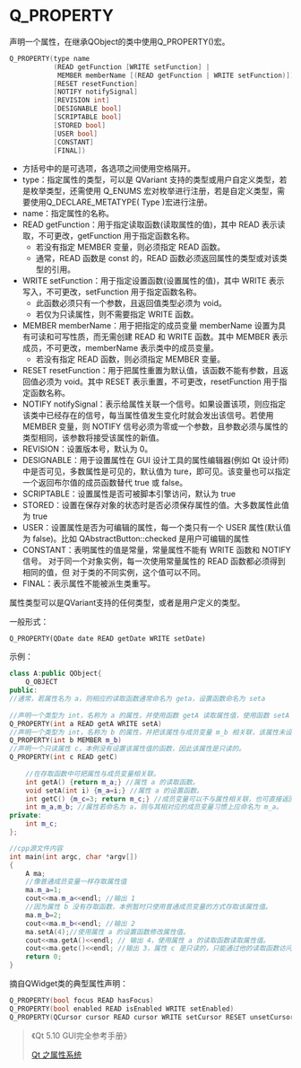 # Q_PROPERTY

声明一个属性，在继承QObject的类中使用Q_PROPERTY()宏。

```c++
Q_PROPERTY(type name
           (READ getFunction [WRITE setFunction] |
            MEMBER memberName [(READ getFunction | WRITE setFunction)])
           [RESET resetFunction]
           [NOTIFY notifySignal]
           [REVISION int]
           [DESIGNABLE bool]
           [SCRIPTABLE bool]
           [STORED bool]
           [USER bool]
           [CONSTANT]
           [FINAL])
```

+ 方括号中的是可选项，各选项之间使用空格隔开。
+ type：指定属性的类型，可以是 QVariant 支持的类型或用户自定义类型，若是枚举类型，还需使用 Q_ENUMS 宏对枚举进行注册，若是自定义类型，需要使用Q_DECLARE_METATYPE( Type )宏进行注册。
+ name：指定属性的名称。
+ READ getFunction：用于指定读取函数(读取属性的值)，其中 READ 表示读取，不可更改，getFunction
  用于指定函数名称。
  + 若没有指定 MEMBER 变量，则必须指定 READ 函数。
  + 通常，READ 函数是 const 的，READ 函数必须返回属性的类型或对该类型的引用。
+ WRITE setFunction：用于指定设置函数(设置属性的值)，其中 WRITE 表示写入，不可更改，setFunction
  用于指定函数名称。
  + 此函数必须只有一个参数，且返回值类型必须为 void。
  + 若仅为只读属性，则不需要指定 WRITE 函数。
+ MEMBER memberName：用于把指定的成员变量 memberName 设置为具有可读和可写性质，而无需创建
  READ 和 WRITE 函数。其中 MEMBER 表示成员，不可更改，memberName 表示类中的成员变量。
  + 若没有指定 READ 函数，则必须指定 MEMBER 变量。
+ RESET resetFunction：用于把属性重置为默认值，该函数不能有参数，且返回值必须为 void。其中 RESET 表示重置，不可更改，resetFunction 用于指定函数名称。
+ NOTIFY notifySignal：表示给属性关联一个信号。如果设置该项，则应指定该类中已经存在的信号，每当属性值发生变化时就会发出该信号。若使用 MEMBER 变量，则 NOTIFY 信号必须为零或一个参数，且参数必须与属性的类型相同，该参数将接受该属性的新值。
+ REVISION：设置版本号，默认为 0。
+ DESIGNABLE：用于设置属性在 GUI 设计工具的属性编辑器(例如 Qt 设计师)中是否可见，多数属性是可见的，默认值为 ture，即可见。该变量也可以指定一个返回布尔值的成员函数替代 true 或 false。
+ SCRIPTABLE：设置属性是否可被脚本引擎访问，默认为 true
+ STORED：设置在保存对象的状态时是否必须保存属性的值。大多数属性此值为 true
+ USER：设置属性是否为可编辑的属性，每一个类只有一个 USER 属性(默认值为
  false)。比如 QAbstractButton::checked 是用户可编辑的属性
+ CONSTANT：表明属性的值是常量，常量属性不能有 WRITE 函数和 NOTIFY 信号。
  对于同一个对象实例，每一次使用常量属性的 READ 函数都必须得到相同的值，但
  对于类的不同实例，这个值可以不同。
+ FINAL：表示属性不能被派生类重写。

属性类型可以是QVariant支持的任何类型，或者是用户定义的类型。

一般形式：

```
Q_PROPERTY(QDate date READ getDate WRITE setDate)
```



示例：

```c++
class A:public QObject{ 
    Q_OBJECT
public:
//通常，若属性名为 a，则相应的读取函数通常命名为 geta，设置函数命名为 seta
    
//声明一个类型为 int，名称为 a 的属性，并使用函数 getA 读取属性值，使用函数 setA 设置属性值。
Q_PROPERTY(int a READ getA WRITE setA)
//声明一个类型为 int，名称为 b 的属性，并把该属性与成员变量 m_b 相关联，该属性未设置存取函数。
Q_PROPERTY(int b MEMBER m_b)
//声明一个只读属性 c，本例没有设置该属性值的函数，因此该属性是只读的。
Q_PROPERTY(int c READ getC)
    
	//在存取函数中可把属性与成员变量相关联。
	int getA() {return m_a;} //属性 a 的读取函数。
	void setA(int i) {m_a=i;} //属性 a 的设置函数。
	int getC() {m_c=3; return m_c;} //成员变量可以不与属性相关联，也可直接返回数值 3。从此处可看到，属性可以不与数据成员相关联。
	int m_a,m_b; //属性若命名为 a，则与其相对应的成员变量习惯上应命名为 m_a。
private:
    int m_c; 
};


```

```c++
//cpp源文件内容
int main(int argc, char *argv[])
{ 
    A ma;
	//像普通成员变量一样存取属性值
	ma.m_a=1; 
    cout<<ma.m_a<<endl; //输出 1
	//因为属性 b 没有存取函数，本例暂时只使用普通成员变量的方式存取该属性值。
 	ma.m_b=2; 
    cout<<ma.m_b<<endl; //输出 2
	ma.setA(4);//使用属性 a 的设置函数修改属性值。
	cout<<ma.getA()<<endl; // 输出 4，使用属性 a 的读取函数读取属性值。
	cout<<ma.getc()<<endl; //输出 3，属性 c 是只读的，只能通过他的读取函数访问其值，因为没有设置函数，因此无法改变属性 c 的值。
	return 0; 
}
```

摘自QWidget类的典型属性声明：

```c++
Q_PROPERTY(bool focus READ hasFocus)
Q_PROPERTY(bool enabled READ isEnabled WRITE setEnabled)
Q_PROPERTY(QCursor cursor READ cursor WRITE setCursor RESET unsetCursor)
```



> 《Qt 5.10 GUI完全参考手册》
>
> [Qt 之属性系统](https://blog.csdn.net/liang19890820/article/details/52022714)
